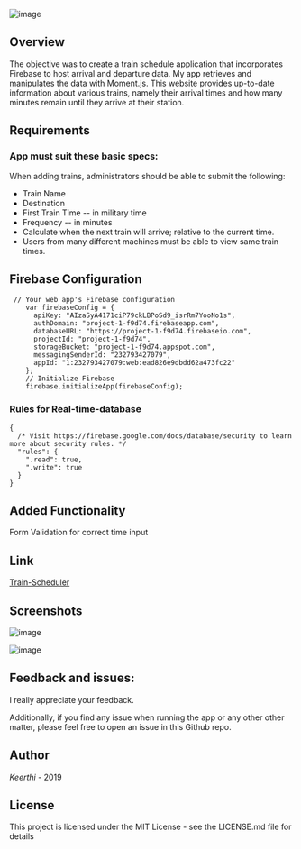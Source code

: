 ![image](https://user-images.githubusercontent.com/52920074/67153499-95a47c80-f2b8-11e9-92a9-02e1c50d9153.png)

## Overview

The objective was to create a train schedule application that incorporates Firebase to host arrival and departure data. My app retrieves and manipulates the data with Moment.js. This website provides up-to-date information about various trains, namely their arrival times and how many minutes remain until they arrive at their station.

## Requirements

### App must suit these basic specs:

When adding trains, administrators should be able to submit the following:

- Train Name
- Destination
- First Train Time -- in military time
- Frequency -- in minutes
- Calculate when the next train will arrive; relative to the current time.
- Users from many different machines must be able to view same train times.

## Firebase Configuration

```
 // Your web app's Firebase configuration
    var firebaseConfig = {
      apiKey: "AIzaSyA4171ciP79ckLBPoSd9_isrRm7YooNo1s",
      authDomain: "project-1-f9d74.firebaseapp.com",
      databaseURL: "https://project-1-f9d74.firebaseio.com",
      projectId: "project-1-f9d74",
      storageBucket: "project-1-f9d74.appspot.com",
      messagingSenderId: "232793427079",
      appId: "1:232793427079:web:ead826e9dbdd62a473fc22"
    };
    // Initialize Firebase
    firebase.initializeApp(firebaseConfig);
```

### Rules for Real-time-database

```
{
  /* Visit https://firebase.google.com/docs/database/security to learn more about security rules. */
  "rules": {
    ".read": true,
    ".write": true
  }
}
```

## Added Functionality

Form Validation for correct time input

## Link

[Train-Scheduler](https://keerthi-mani.github.io/Train-Scheduler/)

## Screenshots

![image](https://user-images.githubusercontent.com/52920074/67153509-c5ec1b00-f2b8-11e9-8c2e-e53bdb62039c.png)

![image](https://user-images.githubusercontent.com/52920074/67153537-1bc0c300-f2b9-11e9-8140-999467f70e20.png)

## Feedback and issues:

I really appreciate your feedback.

Additionally, if you find any issue when running the app or any other other matter, please feel free to open an issue in this Github repo.

## Author

<em>Keerthi</em> - 2019

## License

This project is licensed under the MIT License - see the LICENSE.md file for details
